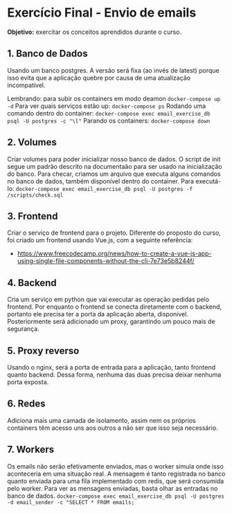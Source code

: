 # Exercício Final - Envio de emails

**Objetivo:** exercitar os conceitos aprendidos durante o curso.

## 1. Banco de Dados
Usando um banco postgres. A versão será fixa (ao invés de latest) porque isso evita que a aplicação quebre por causa de uma atualização incompatível.

Lembrando: para subir os containers em modo deamon `docker-compose up -d`
Para ver quais serviços estão up: `docker-compose ps`
Rodando uma comando dentro do container: `docker-compose exec email_exercise_db psql -U postgres -c "\l"`
Parando os containers: `docker-compose down`

## 2. Volumes
Criar volumes para poder inicializar nosso banco de dados.
O script de init segue um padrão descrito na documentaão para ser usado na inicialização do banco.
Para checar, criamos um arquivo que executa alguns comandos no banco de dados, também disponível dentro do container. Para executá-lo:
`docker-compose exec email_exercise_db psql -U postgres -f /scripts/check.sql`

## 3. Frontend
Criar o serviço de frontend para o projeto.
Diferente do proposto do curso, foi criado um frontend usando Vue.js, com a seguinte referência:
- https://www.freecodecamp.org/news/how-to-create-a-vue-js-app-using-single-file-components-without-the-cli-7e73e5b8244f/

## 4. Backend
Cria um serviço em python que vai executar as operação pedidas pelo frontend. Por enquanto o frontend se conecta diretamente com o backend, portanto ele precisa ter a porta da aplicação aberta, disponível. Posteriormente será adicionado um proxy, garantindo um pouco mais de segurança.

## 5. Proxy reverso
Usando o nginx, será a porta de entrada para a aplicação, tanto frontend quanto backend. Dessa forma, nenhuma das duas precisa deixar nenhuma porta exposta.

## 6. Redes
Adiciona mais uma camada de isolamento, assim nem os próprios containers têm acesso uns aos outros a não ser que isso seja necessário.

## 7. Workers
Os emails não serão efetivamente enviados, mas o worker simula onde isso aconteceria em uma situação real. A mensagem é tanto registrada no banco quanto enviada para uma fila implementado com redis, que será consumida pelo worker. Para ver as mensagens enviadas, basta olhar as entradas no banco de dados.
`docker-compose exec email_exercise_db psql -U postgres -d email_sender -c "SELECT * FROM emails;`
